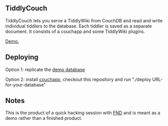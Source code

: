 ## TiddlyCouch

TiddlyCouch lets you serve a TiddlyWiki from CouchDB and read and write individual tiddlers to the database. Each tiddler is saved as a separate document.
It consists of a couchapp and some TiddlyWiki plugins.

[Demo.](http://saq.couchone.com/tiddlydb/_design/tiddlycouch/_list/tiddlywiki/tiddlers)

## Deploying

Option 1: replicate the [demo database](http://saq.couchone.com/tiddlydb)

Option 2: install [couchapp](http://github.com/couchapp/couchapp), checkout this repository and run "./deploy URL-for-your-database"

## Notes

This is the product of a quick hacking session with [FND](http://fnd.lewcid.org) and is meant as a demo rather than a finished product.
